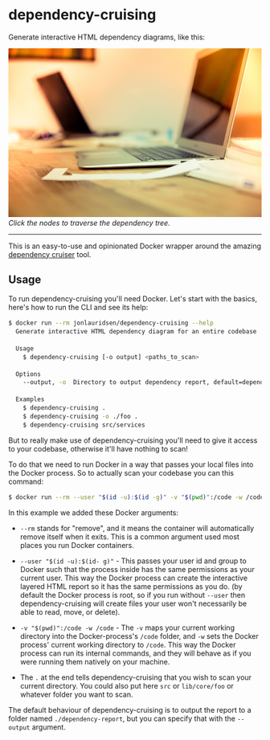 # dependency-cruising

Generate interactive HTML dependency diagrams, like this:

[![Screenshot from the interactive layered HTML report](./docs/html-example.png)](https://google.com)
_Click the nodes to traverse the dependency tree._

---
This is an easy-to-use and opinionated Docker wrapper around the amazing
[dependency cruiser](https://github.com/sverweij/dependency-cruiser) tool.

## Usage

To run dependency-cruising you'll need Docker. Let's start with the basics, here's how to run the CLI and see its help:

```bash
$ docker run --rm jonlauridsen/dependency-cruising --help
  Generate interactive HTML dependency diagram for an entire codebase

  Usage
    $ dependency-cruising [-o output] <paths_to_scan>

  Options
    --output, -o  Directory to output dependency report, default=dependency-report

  Examples
    $ dependency-cruising .
    $ dependency-cruising -o ./foo .
    $ dependency-cruising src/services
```

But to really make use of dependency-cruising you'll need to give it access to your codebase, otherwise it'll have
nothing to scan!

To do that we need to run Docker in a way that passes your local files into the Docker process. So to actually scan your
codebase you can this command:

```bash
$ docker run --rm --user "$(id -u):$(id -g)" -v "$(pwd)":/code -w /code jonlauridsen/dependency-cruising .
```

In this example we added these Docker arguments:

* `--rm` stands for "remove", and it means the container will automatically remove itself when it exits. This is a
  common argument used most places you run Docker containers.

* `--user "$(id -u):$(id- g)"` - This passes your user id and group to Docker such that the process inside has the same
  permissions as your current user. This way the Docker process can create the interactive layered HTML report so it has
  the same permissions as you do.
  (by default the Docker process is root, so if you run without `--user`
  then dependency-cruising will create files your user won't necessarily be able to read, move, or delete).

* `-v "$(pwd)":/code -w /code` - The `-v` maps your current working directory into the Docker-process's `/code` folder,
  and `-w` sets the Docker process' current working directory to `/code`. This way the Docker process can run its
  internal commands, and they will behave as if you were running them natively on your machine.

* The `.` at the end tells dependency-cruising that you wish to scan your current directory. You could also put
  here `src` or `lib/core/foo` or whatever folder you want to scan.

The default behaviour of dependency-cruising is to output the report to a folder named `./dependency-report`, but you
can specify that with the `--output` argument.
